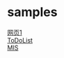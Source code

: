 # samples
[网页1](https://innux.github.io/samples/%E7%BD%91%E9%A1%B51/index.html)\
[ToDoList](https://innux.github.io/samples/ToDoList/index.html)\
[MIS](https://innux.github.io/samples/MIS/index.html)